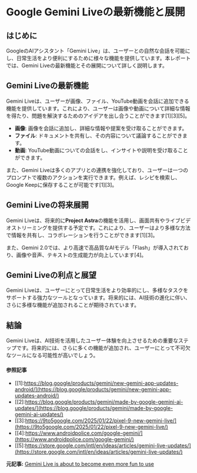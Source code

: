 # Google Gemini Liveの最新機能と展開

## はじめに

GoogleのAIアシスタント「Gemini Live」は、ユーザーとの自然な会話を可能にし、日常生活をより便利にするために様々な機能を提供しています。本レポートでは、Gemini Liveの最新機能とその展開について詳しく説明します。

## Gemini Liveの最新機能

Gemini Liveは、ユーザーが画像、ファイル、YouTube動画を会話に追加できる機能を提供しています。これにより、ユーザーは画像や動画について詳細な情報を得たり、問題を解決するためのアイデアを出し合うことができます[1][3][5]。

- **画像**: 画像を会話に追加し、詳細な情報や提案を受け取ることができます。
- **ファイル**: ドキュメントを共有し、その内容について議論することができます。
- **動画**: YouTube動画についての会話をし、インサイトや説明を受け取ることができます。

また、Gemini Liveは多くのアプリとの連携を強化しており、ユーザーは一つのプロンプトで複数のアクションを実行できます。例えば、レシピを検索し、Google Keepに保存することが可能です[1][3]。

## Gemini Liveの将来展開

Gemini Liveは、将来的に**Project Astra**の機能を活用し、画面共有やライブビデオストリーミングを提供する予定です。これにより、ユーザーはより多様な方法で情報を共有し、コラボレーションを行うことができます[1][3]。

また、Gemini 2.0では、より高速で高品質なAIモデル「Flash」が導入されており、画像や音声、テキストの生成能力が向上しています[4]。

## Gemini Liveの利点と展望

Gemini Liveは、ユーザーにとって日常生活をより効率的にし、多様なタスクをサポートする強力なツールとなっています。将来的には、AI技術の進化に伴い、さらに多様な機能が追加されることが期待されています。

## 結論

Gemini Liveは、AI技術を活用したユーザー体験を向上させるための重要なステップです。将来的には、さらに多くの機能が追加され、ユーザーにとって不可欠なツールになる可能性が高いでしょう。

#### 参照記事
- [[1]:https://blog.google/products/gemini/new-gemini-app-updates-android/](https://blog.google/products/gemini/new-gemini-app-updates-android/)
- [[2]:https://blog.google/products/gemini/made-by-google-gemini-ai-updates/](https://blog.google/products/gemini/made-by-google-gemini-ai-updates/)
- [[3]:https://9to5google.com/2025/01/22/pixel-9-new-gemini-live/](https://9to5google.com/2025/01/22/pixel-9-new-gemini-live/)
- [[4]:https://www.androidpolice.com/google-gemini/](https://www.androidpolice.com/google-gemini/)
- [[5]:https://store.google.com/intl/en/ideas/articles/gemini-live-updates/](https://store.google.com/intl/en/ideas/articles/gemini-live-updates/)


**元記事:** [Gemini Live is about to become even more fun to use](https://www.androidpolice.com/gemini-live-is-about-to-become-even-more-fun-to-use/)